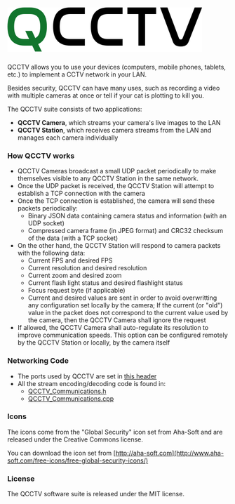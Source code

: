 # ![QCCTV](etc/qcctv.png)

QCCTV allows you to use your devices (computers, mobile phones, tablets, etc.) to implement a CCTV network in your LAN.

Besides security, QCCTV can have many uses, such as recording a video with multiple cameras at once or tell if your cat is plotting to kill you.

The QCCTV suite consists of two applications:
- **QCCTV Camera**, which streams your camera's live images to the LAN
- **QCCTV Station**, which receives camera streams from the LAN and manages each camera individually

### How QCCTV works

- QCCTV Cameras broadcast a small UDP packet periodically to make themselves visible to any QCCTV Station in the same network.
- Once the UDP packet is received, the QCCTV Station will attempt to establish a TCP connection with the camera
- Once the TCP connection is established, the camera will send these packets periodically:
	- Binary JSON data containing camera status and information (with an UDP socket)
	- Compressed camera frame (in JPEG format) and CRC32 checksum of the data (with a TCP socket)
- On the other hand, the QCCTV Station will respond to camera packets with the following data:
	- Current FPS and desired FPS
	- Current resolution and desired resolution
	- Current zoom and desired zoom
	- Current flash light status and desired flashlight status
	- Focus request byte (if applicable)
	- Current and desired values are sent in order to avoid overwritting any configuration set locally by the camera; If the current (or "old") value in the packet does not correspond to the current value used by the camera, then the QCCTV Camera shall ignore the request
- If allowed, the QCCTV Camera shall auto-regulate its resolution to improve communication speeds. This option can be configured remotely by the QCCTV Station or locally, by the camera itself

### Networking Code

- The ports used by QCCTV are set in [this header](https://github.com/alex-spataru/qcctv/blob/master/common/src/QCCTV.h#L33)
- All the stream encoding/decoding code is found in:
	- [QCCTV_Communications.h](https://github.com/alex-spataru/qcctv/blob/master/common/src/QCCTV_Communications.h)
	- [QCCTV_Communications.cpp](https://github.com/alex-spataru/qcctv/blob/master/common/src/QCCTV_Communications.cpp)

### Icons 

The icons come from the "Global Security" icon set from Aha-Soft and are released under the Creative Commons license.

You can download the icon set from [http://aha-soft.com](http://www.aha-soft.com/free-icons/free-global-security-icons/)

### License

The QCCTV software suite is released under the MIT license.

